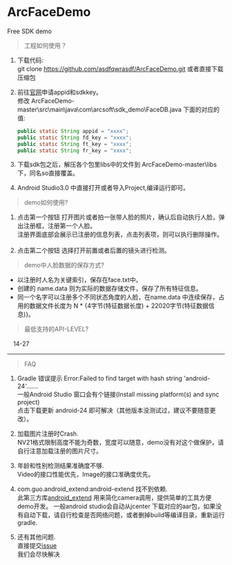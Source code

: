# ArcFaceDemo
Free SDK demo

>工程如何使用？
 1. 下载代码:    
    git clone https://github.com/asdfqwrasdf/ArcFaceDemo.git 或者直接下载压缩包
 
 2. 前往[官网](http://www.arcsoft.com.cn/ai/arcface.html)申请appid和sdkkey。    
    修改 ArcFaceDemo-master\src\main\java\com\arcsoft\sdk_demo\FaceDB.java 下面的对应的值:    
   
    ```java    
    public static String appid = "xxxx"; 		
    public static String fd_key = "xxxx";    
    public static String ft_key = "xxxx";
    public static String fr_key = "xxxx";
    ```
3. 下载sdk包之后，解压各个包里libs中的文件到 ArcFaceDemo-master\libs 下，同名so直接覆盖。

4. Android Studio3.0 中直接打开或者导入Project,编译运行即可。    

> demo如何使用?    

 1. 点击第一个按钮 打开图片或者拍一张带人脸的照片，确认后自动执行人脸，弹出注册框，注册第一个人脸。    
 注册界面底部会展示已注册的信息列表，点击列表项，则可以执行删除操作。   
 2. 点击第二个按钮 选择打开前置或者后置的镜头进行检测。
 
> demo中人脸数据的保存方式?  

 - 以注册时人名为关键索引，保存在face.txt中。
 - 创建的 name.data 则为实际的数据存储文件，保存了所有特征信息。  
 - 同一个名字可以注册多个不同状态角度的人脸，在name.data 中连续保存，占用的数据文件长度为 N * {4字节(特征数据长度) + 22020字节(特征数据信息)}。  
  
> 最低支持的API-LEVEL?  

　14-27    　

---------------
> FAQ
1. Gradle 错误提示 Error:Failed to find target with hash string 'android-24'.......    
 一般Android Studio 窗口会有个链接(Install missing platform(s) and sync project)    
 点击下载更新 android-24 即可解决（其他版本没测试过，建议不要随意更改）。    
	
2. 加载图片注册时Crash.    
 NV21格式限制高度不能为奇数，宽度可以随意，demo没有对这个做保护，请自行注意加载注册的图片尺寸。
    
3. 年龄和性别检测结果准确度不够.    
 Video的接口性能优先，Image的接口准确度优先。    
    
4. com.guo.android_extend:android-extend 找不到依赖.    
 此第三方库[android_extend](https://github.com/gqjjqg/android-extend) 用来简化camera调用，提供简单的工具方便demo开发。 
 一般android studio会自动从jcenter 下载对应的aar包，如果没有自动下载，请自行检查是否网络问题，或者删掉build等编译目录，重新运行gradle.
    
4. 还有其他问题.    
 直接提交[issue](https://github.com/asdfqwrasdf/ArcFaceDemo/issues)     
 我们会尽快解决    
	
